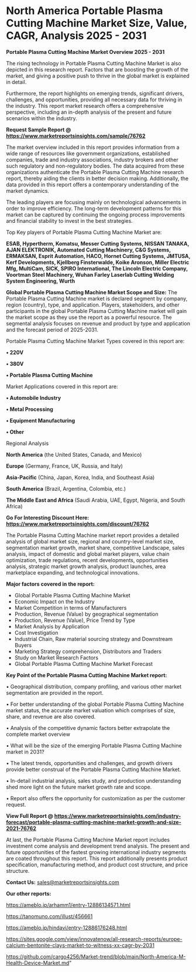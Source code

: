 # North America Portable Plasma Cutting Machine Market Size, Value, CAGR, Analysis 2025 - 2031

<Strong> Portable Plasma Cutting Machine Market Overview 2025 - 2031</strong>

The rising technology in Portable Plasma Cutting Machine Market is also depicted in this research report. Factors that are boosting the growth of the market, and giving a positive push to thrive in the global market is explained in detail.

Furthermore, the report highlights on emerging trends, significant drivers, challenges, and opportunities, providing all necessary data for thriving in the industry. This report market research offers a comprehensive perspective, including an in-depth analysis of the present and future scenarios within the industry.

<strong>Request Sample Report @ <a href=https://www.marketreportsinsights.com/sample/76762>https://www.marketreportsinsights.com/sample/76762</a></strong>

The market overview included in this report provides information from a wide range of resources like government organizations, established companies, trade and industry associations, industry brokers and other such regulatory and non-regulatory bodies. The data acquired from these organizations authenticate the Portable Plasma Cutting Machine research report, thereby aiding the clients in better decision making. Additionally, the data provided in this report offers a contemporary understanding of the market dynamics.

The leading players are focusing mainly on technological advancements in order to improve efficiency. The long-term development patterns for this market can be captured by continuing the ongoing process improvements and financial stability to invest in the best strategies.

Top Key players of Portable Plasma Cutting Machine Market are:

<strong>ESAB, Hypertherm, Komatsu, Messer Cutting Systems, NISSAN TANAKA, AJAN ELEKTRONIK, Automated Cutting Machinery, C&G Systems, ERMAKSAN, Esprit Automation, HACO, Hornet Cutting Systems, JMTUSA, Kerf Developments, Kjellberg Finsterwalde, Koike Aronson, Miller Electric Mfg, MultiCam, SICK, SPIRO International, The Lincoln Electric Company, Voortman Steel Machinery, Wuhan Farley Laserlab Cutting Welding System Engineering, Wurth</strong>

<strong><b>Global Portable Plasma Cutting Machine Market Scope and Size:</b></strong>
The Portable Plasma Cutting Machine market is declared segment by company, region (country), type, and application. Players, stakeholders, and other participants in the global Portable Plasma Cutting Machine market will gain the market scope as they use the report as a powerful resource. The segmental analysis focuses on revenue and product by type and application and the forecast period of 2025-2031.

Portable Plasma Cutting Machine Market Types covered in this report are:

<strong>• 220V

• 380V

• Portable Plasma Cutting Machine</strong>

Market Applications covered in this report are:

<strong>• Automobile Industry

• Metal Processing

• Equipment Manufacturing

• Other</strong> 

Regional Analysis

<strong>North America</strong> (the United States, Canada, and Mexico)

<strong>Europe</strong> (Germany, France, UK, Russia, and Italy)

<strong>Asia-Pacific</strong> (China, Japan, Korea, India, and Southeast Asia)

<strong>South America</strong> (Brazil, Argentina, Colombia, etc.)

<strong>The Middle East and Africa</strong> (Saudi Arabia, UAE, Egypt, Nigeria, and South Africa)

<strong>Go For Interesting Discount Here: <a href=https://www.marketreportsinsights.com/discount/76762>https://www.marketreportsinsights.com/discount/76762</a></strong>

The Portable Plasma Cutting Machine market report provides a detailed analysis of global market size, regional and country-level market size, segmentation market growth, market share, competitive Landscape, sales analysis, impact of domestic and global market players, value chain optimization, trade regulations, recent developments, opportunities analysis, strategic market growth analysis, product launches, area marketplace expanding, and technological innovations.

<strong><b>Major factors covered in the report:</b></strong>
<ul>
  <li>Global Portable Plasma Cutting Machine Market </li>
  <li>Economic Impact on the Industry</li>
  <li>Market Competition in terms of Manufacturers</li>
  <li>Production, Revenue (Value) by geographical segmentation</li>
  <li>Production, Revenue (Value), Price Trend by Type</li>
  <li>Market Analysis by Application</li>
  <li>Cost Investigation</li>
  <li>Industrial Chain, Raw material sourcing strategy and Downstream Buyers</li>
  <li>Marketing Strategy comprehension, Distributors and Traders</li>
  <li>Study on Market Research Factors</li>
  <li>Global Portable Plasma Cutting Machine Market Forecast</li>
</ul>

<strong><b>Key Point of the Portable Plasma Cutting Machine Market report:</b></strong>

• Geographical distribution, company profiling, and various other market segmentation are provided in the report.

• For better understanding of the global Portable Plasma Cutting Machine market status, the accurate market valuation which comprises of size, share, and revenue are also covered.

• Analysis of the competitive dynamic factors better extrapolate the complete market overview

• What will be the size of the emerging Portable Plasma Cutting Machine market in 2031?

• The latest trends, opportunities and challenges, and growth drivers provide better construal of the Portable Plasma Cutting Machine Market.

• In-detail industrial analysis, sales study, and production understanding shed more light on the future market growth rate and scope.

• Report also offers the opportunity for customization as per the customer request.

<strong><b>View Full Report @ <a href=https://www.marketreportsinsights.com/industry-forecast/portable-plasma-cutting-machine-market-growth-and-size-2021-76762>https://www.marketreportsinsights.com/industry-forecast/portable-plasma-cutting-machine-market-growth-and-size-2021-76762</a></b></strong>


At last, the Portable Plasma Cutting Machine Market report includes investment come analysis and development trend analysis. The present and future opportunities of the fastest growing international industry segments are coated throughout this report. This report additionally presents product specification, manufacturing method, and product cost structure, and price structure.

<strong>Contact Us:</strong>
sales@marketreportsinsights.com

<strong>Our other reports:</strong>

<a href=https://ameblo.jp/arhamm1/entry-12886134571.html>https://ameblo.jp/arhamm1/entry-12886134571.html</a>

<a href=https://tanomuno.com/illust/456661>https://tanomuno.com/illust/456661</a>

<a href=https://ameblo.jp/hindavi/entry-12886176248.html>https://ameblo.jp/hindavi/entry-12886176248.html</a>

<a href=https://sites.google.com/view/innovatenow/all-research-reports/europe-calcium-bentonite-clays-market-to-witness-xx-cagr-by-2031>https://sites.google.com/view/innovatenow/all-research-reports/europe-calcium-bentonite-clays-market-to-witness-xx-cagr-by-2031</a>

<a href=https://github.com/cargo4256/Market-trend/blob/main/North-America-M-Health-Device-Market.md>https://github.com/cargo4256/Market-trend/blob/main/North-America-M-Health-Device-Market.md</a>"

